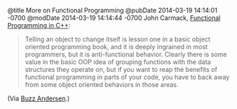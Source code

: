 @title More on Functional Programming
@pubDate 2014-03-19 14:14:01 -0700
@modDate 2014-03-19 14:14:44 -0700
John Carmack, [Functional Programming in C++](http://www.altdevblogaday.com/2012/04/26/functional-programming-in-c/):

>Telling an object to change itself is lesson one in a basic object oriented programming book, and it is deeply ingrained in most programmers, but it is anti-functional behavior. Clearly there is some value in the basic OOP idea of grouping functions with the data structures they operate on, but if you want to reap the benefits of functional programming in parts of your code, you have to back away from some object oriented behaviors in those areas.

(Via [Buzz Andersen](https://twitter.com/buzz/status/446390642407899136).)
